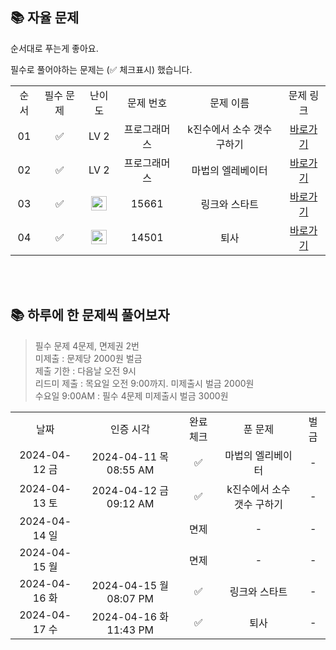 ## 📚 자율 문제

순서대로 푸는게 좋아요.

필수로 풀어야하는 문제는 (✅ 체크표시) 했습니다.
<br/>
<table>
  <tr>
    <td align="center">순서</td>
    <td align="center">필수 문제</td>
    <td align="center">난이도</td>
    <td align="center">문제 번호</td>
    <td align="center">문제 이름</td>
    <td align="center">문제 링크</td>
  </tr>
    <tr>
    <td align="center">01</td>
    <td align="center">✅</td>
    <td align="center">LV 2</td>
    <td align="center">프로그래머스</td>
    <td align="center">k진수에서 소수 갯수 구하기</td>
    <td align="center"><a href="https://school.programmers.co.kr/learn/courses/30/lessons/92335">바로가기</a></td>
  </tr>
  <tr>
    <td align="center">02</td>
    <td align="center">✅</td>
    <td align="center">LV 2</td>
    <td align="center">프로그래머스</td>
    <td align="center">마법의 엘레베이터</td>
    <td align="center"><a href="https://school.programmers.co.kr/learn/courses/30/lessons/148653">바로가기</a></td>
  </tr>
  <tr>
    <td align="center">03</td>
    <td align="center">✅</td>
    <td align="center"><img height="23px" width="25px" src="https://d2gd6pc034wcta.cloudfront.net/tier/11.svg"></td>
    <td align="center">15661</td>
    <td align="center">링크와 스타트</td>
    <td align="center"><a href="https://www.acmicpc.net/problem/15661">바로가기</a></td>
  </tr>
  <tr>
    <td align="center">04</td>
    <td align="center">✅</td>
    <td align="center"><img height="23px" width="25px" src="https://d2gd6pc034wcta.cloudfront.net/tier/8.svg"></td>
    <td align="center">14501</td>
    <td align="center">퇴사</td>
    <td align="center"><a href="https://www.acmicpc.net/problem/14501">바로가기</a></td>
  </tr>

</table>

<br/><br/>

## 📚 하루에 한 문제씩 풀어보자
>필수 문제 4문제, 면제권 2번 <br>
미제출 : 문제당 2000원 벌금<br>
제출 기한 : 다음날 오전 9시 <br>
리드미 제출 : 목요일 오전 9:00까지. 미제출시 벌금 2000원 <br>
수요일 9:00AM : 필수 4문제 미제출시 벌금 3000원 <br>

<table>
  <tr>
    <td align="center">날짜</td>
    <td align="center">인증 시각</td>
    <td align="center">완료체크</td>
    <td align="center">푼 문제</td>
    <td align="center">벌금</td>
  </tr>
    <tr>
    <td align="center">2024-04-12 금</td>
    <td align="center">2024-04-11 목 08:55 AM</td>
    <td align="center">✅</td>
    <td align="center">마법의 엘리베이터</td>
    <td align="center">-</td>
  </tr>
   <tr>
    <td align="center">2024-04-13 토</td>
    <td align="center">2024-04-12 금 09:12 AM</td>
    <td align="center">✅</td>
    <td align="center">k진수에서 소수 갯수 구하기</td>
    <td align="center">-</td>
  </tr>
  <tr>
    <td align="center">2024-04-14 일</td>
    <td align="center"></td>
    <td align="center">면제</td>
    <td align="center">-</td>
    <td align="center">-</td>
  </tr>
  <tr>
    <td align="center">2024-04-15 월</td>
    <td align="center"></td>
    <td align="center">면제</td>
    <td align="center">-</td>
    <td align="center">-</td>
  </tr>
  <tr>
    <td align="center">2024-04-16 화</td>
    <td align="center">2024-04-15 월 08:07 PM</td>
    <td align="center">✅</td>
    <td align="center">링크와 스타트</td>
    <td align="center">-</td>
  </tr>
  <tr>
    <td align="center">2024-04-17 수</td>
    <td align="center">2024-04-16 화 11:43 PM</td>
    <td align="center">✅</td>
    <td align="center">퇴사</td>
    <td align="center">-</td>
  </tr>
</table>


